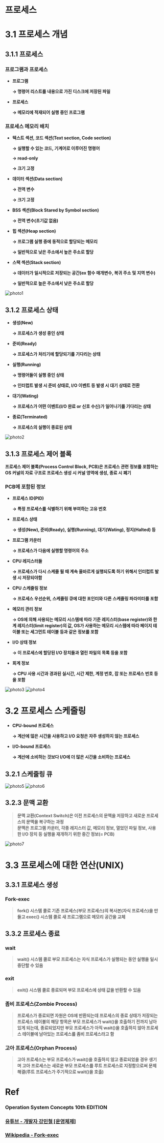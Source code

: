 # 프로세스

# 3.1 프로세스 개념

## 3.1.1 프로세스

### 프로그램과 프로세스

- **프로그램**

    **→ 명령어 리스트를 내용으로 가진 디스크에 저장된 파일**

- **프로세스**

    **→ 메모리에 적재되어 실행 중인 프로그램**

### 프로세스 메모리 배치

- **텍스트 섹션, 코드 섹션(Text section, Code section)**

    **→ 실행할 수 있는 코드, 기계어로 이루어진 명령어**

    **→ read-only**

    **→ 크기 고정**

- **데이터 섹션(Data section)**

    **→ 전역 변수**

    **→ 크기 고정**

- **BSS 섹션(Block Stared by Symbol section)**

    **→ 전역 변수(초기값 없음)**

- **힙 섹션(Heap section)**

    **→ 프로그램 실행 중에 동적으로 할당되는 메모리**

    **→ 일반적으로 낮은 주소에서 높은 주소로 할당**

- **스택 섹션(Stack section)**

    **→ 데이터가 일시적으로 저장되는 공간(ex 함수 매개변수, 복귀 주소 및 지역 변수)**

    **→ 일반적으로 높은 주소에서 낮은 주소로 할당**

![photo1](./assets/photo1.png)

## 3.1.2 프로세스 상태

- **생성(New)**

    **→ 프로세스가 생성 중인 상태**

- **준비(Ready)**

    **→ 프로세스가 처리기에 할당되기를 기다리는 상태**

- **실행(Running)**

    **→ 명령어들이 실행 중인 상태**

    **→ 인터럽트 발생 시 준비 상태로, I/O 이벤트 등 발생 시 대기 상태로 전환**

- **대기(Wating)**

    **→ 프로세스가 어떤 이벤트(I/O 완료 or 신호 수신)가 일어나기를 기다리는 상태**

- **종료(Terminated)**

    **→ 프로세스의 실행이 종료된 상태**

![photo2](./assets/photo2.png)

## 3.1.3 프로세스 제어 블록

**프로세스 제어 블록(Process Control Block, PCB)은 프로세스 관련 정보를 포함하는 OS 커널의 자료 구조로 프로세스 생성 시 커널 영역에 생성, 종료 시 폐기**

### PCB에 포함된 정보

- **프로세스 ID(PID)**

    **→ 특정 프로세스를 식별하기 위해 부여하는 고유 번호**

- **프로세스 상태**

    **→ 생성(New), 준비(Ready), 실행(Running), 대기(Wating), 정지(Halted) 등**

- **프로그램 카운터**

    **→ 프로세스가 다음에 실행할 명령어의 주소**

- **CPU 레지스터들**

    **→ 프로세스가 다시 스케줄 될 때 계속 올바르게 실행되도록 하기 위해서 인터럽트 발생 시 저장되야함**

- **CPU 스케줄링 정보**

    **→ 프로세스 우선순위, 스케줄링 큐에 대한 포인터와 다른 스케줄링 파라미터를 포함**

- **메모리 관리 정보**

    **→ OS에 의해 사용되는 메모리 시스템에 따라 기준 레지스터(base register)와 한계 레지스터(limit register)의 값, OS가 사용하는 메모리 시스템에 따라 페이지 테이블 또는 세그먼트 테이블 등과 같은 정보를 포함**

- **I/O 상태 정보**

    **→ 이 프로세스에 할당된 I/O 장치들과 열린 파일의 목록 등을 포함**

- **회계 정보**

    **→ CPU 사용 시간과 경과된 실시간, 시간 제한, 계정 번호, 잡 또는 프로세스 번호 등을 포함**

![photo3](./assets/photo3.png)
![photo4](./assets/photo4.png)

# 3.2 프로세스 스케줄링

- **CPU-bound 프로세스**

    **→ 계산에 많은 시간을 사용하고 I/O 요청은 자주 생성하지 않는 프로세스**

- **I/O-bound 프로세스**

    **→ 계산에 소비하는 것보다 I/O에 더 많은 시간을 소비하는 프로세스**

## 3.2.1 스케줄링 큐

![photo5](./assets/photo5.png)
![photo6](./assets/photo6.png)

## 3.2.3 문맥 교환

> **문맥 교환(Context Switch)은 이전 프로세스의 문맥을 저장하고 새로운 프로세스의 문맥을 복구하는 과정**  
> **문맥은 프로그램 카운터, 각종 레지스터 값, 메모리 정보, 열었던 파일 정보, 사용한 I/O 장치 등 실행을 재개하기 위한 중간 정보(= PCB)**

![photo7](./assets/photo7.png)

# 3.3 프로세스에 대한 연산(UNIX)

## 3.3.1 프로세스 생성

### Fork-exec

> **fork() 시스템 콜로 기존 프로세스(부모 프로세스)의 복사본(자식 프로세스)을 만들고 exec() 시스템 콜로 새 프로그램으로 메모리 공간을 교체**

## 3.3.2 프로세스 종료

### wait

> **wait() 시스템 콜로 부모 프로세스는 자식 프로세스가 실행되는 동안 실행을 일시 중단할 수 있음**

### exit

> **exit() 시스템 콜로 종료되며 부모 프로세스에 상태 값을 반환할 수 있음**

### 좀비 프로세스(Zombie Process)

> **프로세스가 종료되면 자원은 OS에 반환되는데 프로세스의 종료 상태가 저장되는 프로세스 테이블의 해당 항목은 부모 프로세스가 wait()을 호출하기 전까지 남아 있게 되는데, 종료되었지만 부모 프로세스가 아직 wait()을 호출하지 않아 프로세스 테이블에 남아있는 프로세스를 좀비 프로세스라고 함**

### 고아 프로세스(Orphan Process)

> **고아 프로세스는 부모 프로세스가 wait()을 호출하지 않고 종료되었을 경우 생기며 고아 프로세스는 새로운 부모 프로세스를 루트 프로세스로 지정함으로써 문제 해결(루트 프로세스가 주기적으로 wait()을 호출)**

# Ref

### Operation System Concepts 10th EDITION

### [유튜브 - 개발자 강민철 [운영체제]](https://www.youtube.com/watch?v=isj4sZhoxjk)

### [Wikipedia - Fork-exec](https://en.wikipedia.org/wiki/Fork%E2%80%93exec)
